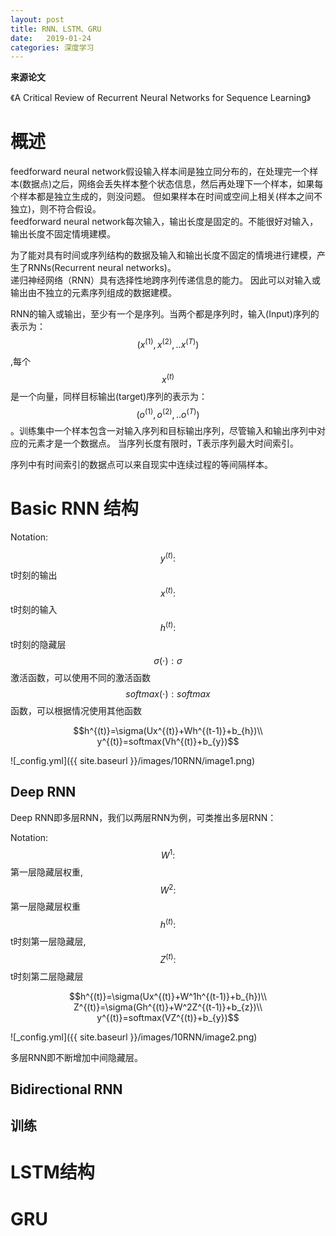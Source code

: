 ```yaml
---
layout: post
title: RNN、LSTM、GRU
date:   2019-01-24
categories: 深度学习
---  
```


**来源论文**    

《A Critical Review of Recurrent Neural Networks for Sequence Learning》

# 概述
feedforward neural network假设输入样本间是独立同分布的，在处理完一个样本(数据点)之后，网络会丢失样本整个状态信息，然后再处理下一个样本，如果每个样本都是独立生成的，则没问题。 但如果样本在时间或空间上相关(样本之间不独立)，则不符合假设。   
feedforward neural network每次输入，输出长度是固定的。不能很好对输入，输出长度不固定情境建模。  

为了能对具有时间或序列结构的数据及输入和输出长度不固定的情境进行建模，产生了RNNs(Recurrent neural networks)。   
递归神经网络（RNN）具有选择性地跨序列传递信息的能力。 因此可以对输入或输出由不独立的元素序列组成的数据建模。    

RNN的输入或输出，至少有一个是序列。当两个都是序列时，输入(Input)序列的表示为：$$(x^{(1)},x^{(2)},..x^{(T)})$$,每个$$x^{(t)}$$是一个向量，同样目标输出(target)序列的表示为：$$(o^{(1)},o^{(2)},..o^{(T)})$$。训练集中一个样本包含一对输入序列和目标输出序列，尽管输入和输出序列中对应的元素才是一个数据点。 当序列长度有限时，T表示序列最大时间索引。

序列中有时间索引的数据点可以来自现实中连续过程的等间隔样本。 

# Basic RNN 结构  

Notation:   

$$y^{(t)}:$$t时刻的输出  
$$x^{(t)}:$$t时刻的输入  
$$h^{(t)}:$$t时刻的隐藏层  
$$\sigma(\cdot):\sigma$$激活函数，可以使用不同的激活函数  
$$softmax(\cdot):softmax$$函数，可以根据情况使用其他函数   

$$h^{(t)}=\sigma(Ux^{(t)}+Wh^{(t-1)}+b_{h})\\
y^{(t)}=softmax(Vh^{(t)}+b_{y})$$

![_config.yml]({{ site.baseurl }}/images/10RNN/image1.png)  

## Deep RNN  

Deep RNN即多层RNN，我们以两层RNN为例，可类推出多层RNN：

Notation:
$$W^1:$$第一层隐藏层权重,$$W^2:$$第一层隐藏层权重
$$h^{(t)}:$$t时刻第一层隐藏层,$$Z^{(t)}:$$t时刻第二层隐藏层   

$$h^{(t)}=\sigma(Ux^{(t)}+W^1h^{(t-1)}+b_{h})\\
Z^{(t)}=\sigma(Gh^{(t)}+W^2Z^{(t-1)}+b_{z})\\
y^{(t)}=softmax(VZ^{(t)}+b_{y})$$

![_config.yml]({{ site.baseurl }}/images/10RNN/image2.png)  

多层RNN即不断增加中间隐藏层。

## Bidirectional RNN

## 训练

# LSTM结构

# GRU

